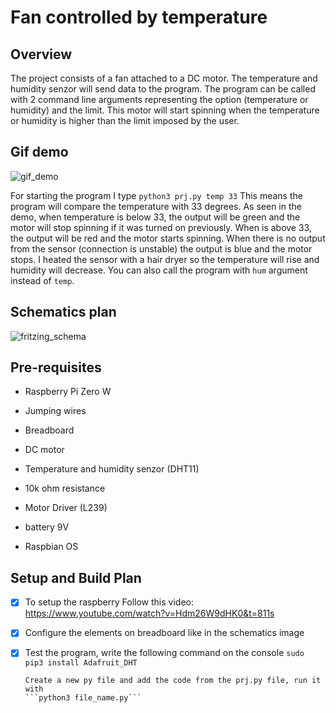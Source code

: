 # Fan controlled by temperature

## Overview

The project consists of a fan attached to a DC motor. 
The temperature and humidity senzor will send data to the program.
The program can be called with 2 command line arguments representing the option (temperature or humidity) and the limit.
This motor will start spinning when the temperature or humidity is higher than the limit imposed by the user.

## Gif demo

![gif_demo](https://github.com/at-cs-ubbcluj-ro/solo-project-dogoPaprika/blob/master/media/ezgif.com-gif-maker.gif)

For starting the program I type ```python3 prj.py temp 33```
This means the program will compare the temperature with 33 degrees. As seen in the demo, when temperature is below 33, the output will be green and the motor will stop spinning if it was turned on previously. When is above 33,
the output will be red and the motor starts spinning. When there is no output from the sensor (connection is unstable) the output is blue and the motor stops. I heated the sensor with a hair dryer so the temperature will rise and humidity will decrease.
You can also call the program with ```hum``` argument instead of ```temp```.

## Schematics plan

![fritzing_schema](https://github.com/at-cs-ubbcluj-ro/solo-project-dogoPaprika/blob/master/media/fritzing_schema.png)

## Pre-requisites

* Raspberry Pi Zero W [](https://www.raspberrypi.org/products/raspberry-pi-zero-w/)
* Jumping wires
* Breadboard 
* DC motor [](https://components101.com/motors/toy-dc-motor)
* Temperature and humidity senzor (DHT11) [](https://components101.com/sensors/dht11-temperature-sensor)
* 10k ohm resistance [](https://www.digchip.com/datasheets/parts/datasheet/1838/RSF100JB-10K.php)
* Motor Driver (L239) [](https://components101.com/ics/l293d-pinout-features-datasheet)
* battery 9V

* Raspbian OS [](https://www.raspberrypi.org/software/)

## Setup and Build Plan

- [x] To setup the raspberry Follow this video: https://www.youtube.com/watch?v=Hdm26W9dHK0&t=811s
- [x] Configure the elements on breadboard like in the schematics image
- [x] Test the program, write the following command on the console
      ```sudo pip3 install Adafruit_DHT```
      
      Create a new py file and add the code from the prj.py file, run it with
	  ```python3 file_name.py```

